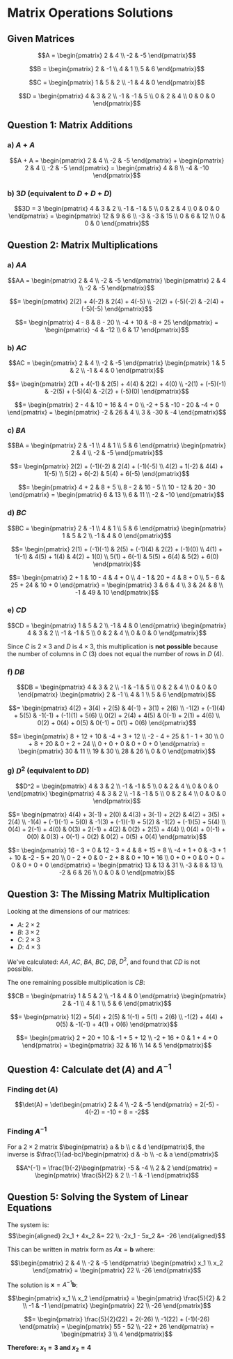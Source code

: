 # Matrix Operations Solutions

## Given Matrices

$$A = \begin{pmatrix} 2 & 4 \\ -2 & -5 \end{pmatrix}$$

$$B = \begin{pmatrix} 2 & -1 \\ 4 & 1 \\ 5 & 6 \end{pmatrix}$$

$$C = \begin{pmatrix} 1 & 5 & 2 \\ -1 & 4 & 0 \end{pmatrix}$$

$$D = \begin{pmatrix} 4 & 3 & 2 \\ -1 & -1 & 5 \\ 0 & 2 & 4 \\ 0 & 0 & 0 \end{pmatrix}$$

## Question 1: Matrix Additions

### a) $A + A$

$$A + A = \begin{pmatrix} 2 & 4 \\ -2 & -5 \end{pmatrix} + \begin{pmatrix} 2 & 4 \\ -2 & -5 \end{pmatrix} = \begin{pmatrix} 4 & 8 \\ -4 & -10 \end{pmatrix}$$

### b) $3D$ (equivalent to $D + D + D$)

$$3D = 3 \begin{pmatrix} 4 & 3 & 2 \\ -1 & -1 & 5 \\ 0 & 2 & 4 \\ 0 & 0 & 0 \end{pmatrix} = \begin{pmatrix} 12 & 9 & 6 \\ -3 & -3 & 15 \\ 0 & 6 & 12 \\ 0 & 0 & 0 \end{pmatrix}$$

## Question 2: Matrix Multiplications

### a) $AA$

$$AA = \begin{pmatrix} 2 & 4 \\ -2 & -5 \end{pmatrix} \begin{pmatrix} 2 & 4 \\ -2 & -5 \end{pmatrix}$$

$$= \begin{pmatrix} 2(2) + 4(-2) & 2(4) + 4(-5) \\ -2(2) + (-5)(-2) & -2(4) + (-5)(-5) \end{pmatrix}$$

$$= \begin{pmatrix} 4 - 8 & 8 - 20 \\ -4 + 10 & -8 + 25 \end{pmatrix} = \begin{pmatrix} -4 & -12 \\ 6 & 17 \end{pmatrix}$$

### b) $AC$

$$AC = \begin{pmatrix} 2 & 4 \\ -2 & -5 \end{pmatrix} \begin{pmatrix} 1 & 5 & 2 \\ -1 & 4 & 0 \end{pmatrix}$$

$$= \begin{pmatrix} 2(1) + 4(-1) & 2(5) + 4(4) & 2(2) + 4(0) \\ -2(1) + (-5)(-1) & -2(5) + (-5)(4) & -2(2) + (-5)(0) \end{pmatrix}$$

$$= \begin{pmatrix} 2 - 4 & 10 + 16 & 4 + 0 \\ -2 + 5 & -10 - 20 & -4 + 0 \end{pmatrix} = \begin{pmatrix} -2 & 26 & 4 \\ 3 & -30 & -4 \end{pmatrix}$$

### c) $BA$

$$BA = \begin{pmatrix} 2 & -1 \\ 4 & 1 \\ 5 & 6 \end{pmatrix} \begin{pmatrix} 2 & 4 \\ -2 & -5 \end{pmatrix}$$

$$= \begin{pmatrix} 2(2) + (-1)(-2) & 2(4) + (-1)(-5) \\ 4(2) + 1(-2) & 4(4) + 1(-5) \\ 5(2) + 6(-2) & 5(4) + 6(-5) \end{pmatrix}$$

$$= \begin{pmatrix} 4 + 2 & 8 + 5 \\ 8 - 2 & 16 - 5 \\ 10 - 12 & 20 - 30 \end{pmatrix} = \begin{pmatrix} 6 & 13 \\ 6 & 11 \\ -2 & -10 \end{pmatrix}$$

### d) $BC$

$$BC = \begin{pmatrix} 2 & -1 \\ 4 & 1 \\ 5 & 6 \end{pmatrix} \begin{pmatrix} 1 & 5 & 2 \\ -1 & 4 & 0 \end{pmatrix}$$

$$= \begin{pmatrix} 2(1) + (-1)(-1) & 2(5) + (-1)(4) & 2(2) + (-1)(0) \\ 4(1) + 1(-1) & 4(5) + 1(4) & 4(2) + 1(0) \\ 5(1) + 6(-1) & 5(5) + 6(4) & 5(2) + 6(0) \end{pmatrix}$$

$$= \begin{pmatrix} 2 + 1 & 10 - 4 & 4 + 0 \\ 4 - 1 & 20 + 4 & 8 + 0 \\ 5 - 6 & 25 + 24 & 10 + 0 \end{pmatrix} = \begin{pmatrix} 3 & 6 & 4 \\ 3 & 24 & 8 \\ -1 & 49 & 10 \end{pmatrix}$$

### e) $CD$

$$CD = \begin{pmatrix} 1 & 5 & 2 \\ -1 & 4 & 0 \end{pmatrix} \begin{pmatrix} 4 & 3 & 2 \\ -1 & -1 & 5 \\ 0 & 2 & 4 \\ 0 & 0 & 0 \end{pmatrix}$$

Since $C$ is $2 \times 3$ and $D$ is $4 \times 3$, this multiplication is **not possible** because the number of columns in $C$ (3) does not equal the number of rows in $D$ (4).

### f) $DB$

$$DB = \begin{pmatrix} 4 & 3 & 2 \\ -1 & -1 & 5 \\ 0 & 2 & 4 \\ 0 & 0 & 0 \end{pmatrix} \begin{pmatrix} 2 & -1 \\ 4 & 1 \\ 5 & 6 \end{pmatrix}$$

$$= \begin{pmatrix} 4(2) + 3(4) + 2(5) & 4(-1) + 3(1) + 2(6) \\ -1(2) + (-1)(4) + 5(5) & -1(-1) + (-1)(1) + 5(6) \\ 0(2) + 2(4) + 4(5) & 0(-1) + 2(1) + 4(6) \\ 0(2) + 0(4) + 0(5) & 0(-1) + 0(1) + 0(6) \end{pmatrix}$$

$$= \begin{pmatrix} 8 + 12 + 10 & -4 + 3 + 12 \\ -2 - 4 + 25 & 1 - 1 + 30 \\ 0 + 8 + 20 & 0 + 2 + 24 \\ 0 + 0 + 0 & 0 + 0 + 0 \end{pmatrix} = \begin{pmatrix} 30 & 11 \\ 19 & 30 \\ 28 & 26 \\ 0 & 0 \end{pmatrix}$$

### g) $D^2$ (equivalent to $DD$)

$$D^2 = \begin{pmatrix} 4 & 3 & 2 \\ -1 & -1 & 5 \\ 0 & 2 & 4 \\ 0 & 0 & 0 \end{pmatrix} \begin{pmatrix} 4 & 3 & 2 \\ -1 & -1 & 5 \\ 0 & 2 & 4 \\ 0 & 0 & 0 \end{pmatrix}$$

$$= \begin{pmatrix} 4(4) + 3(-1) + 2(0) & 4(3) + 3(-1) + 2(2) & 4(2) + 3(5) + 2(4) \\ -1(4) + (-1)(-1) + 5(0) & -1(3) + (-1)(-1) + 5(2) & -1(2) + (-1)(5) + 5(4) \\ 0(4) + 2(-1) + 4(0) & 0(3) + 2(-1) + 4(2) & 0(2) + 2(5) + 4(4) \\ 0(4) + 0(-1) + 0(0) & 0(3) + 0(-1) + 0(2) & 0(2) + 0(5) + 0(4) \end{pmatrix}$$

$$= \begin{pmatrix} 16 - 3 + 0 & 12 - 3 + 4 & 8 + 15 + 8 \\ -4 + 1 + 0 & -3 + 1 + 10 & -2 - 5 + 20 \\ 0 - 2 + 0 & 0 - 2 + 8 & 0 + 10 + 16 \\ 0 + 0 + 0 & 0 + 0 + 0 & 0 + 0 + 0 \end{pmatrix} = \begin{pmatrix} 13 & 13 & 31 \\ -3 & 8 & 13 \\ -2 & 6 & 26 \\ 0 & 0 & 0 \end{pmatrix}$$

## Question 3: The Missing Matrix Multiplication

Looking at the dimensions of our matrices:
- $A$: $2 \times 2$
- $B$: $3 \times 2$
- $C$: $2 \times 3$
- $D$: $4 \times 3$

We've calculated: $AA$, $AC$, $BA$, $BC$, $DB$, $D^2$, and found that $CD$ is not possible.

The one remaining possible multiplication is $CB$:

$$CB = \begin{pmatrix} 1 & 5 & 2 \\ -1 & 4 & 0 \end{pmatrix} \begin{pmatrix} 2 & -1 \\ 4 & 1 \\ 5 & 6 \end{pmatrix}$$

$$= \begin{pmatrix} 1(2) + 5(4) + 2(5) & 1(-1) + 5(1) + 2(6) \\ -1(2) + 4(4) + 0(5) & -1(-1) + 4(1) + 0(6) \end{pmatrix}$$

$$= \begin{pmatrix} 2 + 20 + 10 & -1 + 5 + 12 \\ -2 + 16 + 0 & 1 + 4 + 0 \end{pmatrix} = \begin{pmatrix} 32 & 16 \\ 14 & 5 \end{pmatrix}$$

## Question 4: Calculate $\det(A)$ and $A^{-1}$

### Finding $\det(A)$

$$\det(A) = \det\begin{pmatrix} 2 & 4 \\ -2 & -5 \end{pmatrix} = 2(-5) - 4(-2) = -10 + 8 = -2$$

### Finding $A^{-1}$

For a $2 \times 2$ matrix $\begin{pmatrix} a & b \\ c & d \end{pmatrix}$, the inverse is $\frac{1}{ad-bc}\begin{pmatrix} d & -b \\ -c & a \end{pmatrix}$

$$A^{-1} = \frac{1}{-2}\begin{pmatrix} -5 & -4 \\ 2 & 2 \end{pmatrix} = \begin{pmatrix} \frac{5}{2} & 2 \\ -1 & -1 \end{pmatrix}$$

## Question 5: Solving the System of Linear Equations

The system is:
$$\begin{aligned}
2x_1 + 4x_2 &= 22 \\
-2x_1 - 5x_2 &= -26
\end{aligned}$$

This can be written in matrix form as $A\mathbf{x} = \mathbf{b}$ where:

$$\begin{pmatrix} 2 & 4 \\ -2 & -5 \end{pmatrix} \begin{pmatrix} x_1 \\ x_2 \end{pmatrix} = \begin{pmatrix} 22 \\ -26 \end{pmatrix}$$

The solution is $\mathbf{x} = A^{-1}\mathbf{b}$:

$$\begin{pmatrix} x_1 \\ x_2 \end{pmatrix} = \begin{pmatrix} \frac{5}{2} & 2 \\ -1 & -1 \end{pmatrix} \begin{pmatrix} 22 \\ -26 \end{pmatrix}$$

$$= \begin{pmatrix} \frac{5}{2}(22) + 2(-26) \\ -1(22) + (-1)(-26) \end{pmatrix} = \begin{pmatrix} 55 - 52 \\ -22 + 26 \end{pmatrix} = \begin{pmatrix} 3 \\ 4 \end{pmatrix}$$

**Therefore: $x_1 = 3$ and $x_2 = 4$**